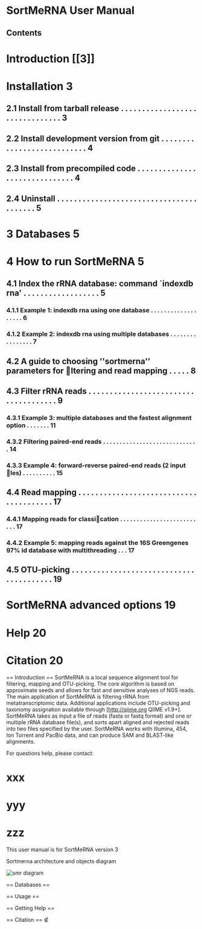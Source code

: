 # SortMeRNA User Manual

## Contents

# Introduction [[3]]
# Installation 3
## 2.1 Install from tarball release . . . . . . . . . . . . . . . . . . . . . . . . . . . . . . . 3
## 2.2 Install development version from git . . . . . . . . . . . . . . . . . . . . . . . . . . . 4
## 2.3 Install from precompiled code . . . . . . . . . . . . . . . . . . . . . . . . . . . . . .  4
## 2.4 Uninstall . . . . . . . . . . . . . . . . . . . . . . . . . . . . . . . . . . . . . . . .  5
# 3 Databases 5
# 4 How to run SortMeRNA 5
## 4.1 Index the rRNA database: command `indexdb rna' . . . . . . . . . . . . . . . . . . 5
### 4.1.1 Example 1: indexdb rna using one database . . . . . . . . . . . . . . . . . . . 6
### 4.1.2 Example 2: indexdb rna using multiple databases . . . . . . . . . . . . . . . . 7
## 4.2 A guide to choosing ''sortmerna'' parameters for ltering and read mapping . . . . . 8
## 4.3 Filter rRNA reads . . . . . . . . . . . . . . . . . . . . . . . . . . . . . . . . . . . . . 9
### 4.3.1 Example 3: multiple databases and the fastest alignment option . . . . . . . 11
### 4.3.2 Filtering paired-end reads . . . . . . . . . . . . . . . . . . . . . . . . . . . . . 14
### 4.3.3 Example 4: forward-reverse paired-end reads (2 input les) . . . . . . . . . . 15
## 4.4 Read mapping . . . . . . . . . . . . . . . . . . . . . . . . . . . . . . . . . . . . . . . 17
### 4.4.1 Mapping reads for classication . . . . . . . . . . . . . . . . . . . . . . . . . . 17
### 4.4.2 Example 5: mapping reads against the 16S Greengenes 97% id database with multithreading  . . . 17
## 4.5 OTU-picking . . . . . . . . . . . . . . . . . . . . . . . . . . . . . . . . . . . . . . . . 19
# SortMeRNA advanced options 19
# Help 20
# Citation 20

== Introduction ==
SortMeRNA is a local sequence alignment tool for filtering, mapping and OTU-picking.
The core algorithm is based on approximate seeds and allows for fast and sensitive analyses
of NGS reads. The main application of SortMeRNA is filtering rRNA from metatranscriptomic data.
Additional applications include OTU-picking and taxonomy assignation available through [http://qiime.org QIIME v1.9+].
SortMeRNA takes as input a file of reads (fasta or fastq format) and one or multiple rRNA
database file(s), and sorts apart aligned and rejected reads into two files specified by the user.
SortMeRNA works with Illumina, 454, Ion Torrent and PacBio data, and can produce SAM and
BLAST-like alignments.

For questions help, please contact:

# xxx
# yyy
# zzz

This user manual is for SortMeRNA version 3

Sortmerna architecture and objects diagram

![smr diagram](https://github.com/biocore/sortmerna/blob/master/docs/sortmerna_1.svg "diagram")

== Databases ==

== Usage ==

== Getting Help ==

== Citation ==
∉
